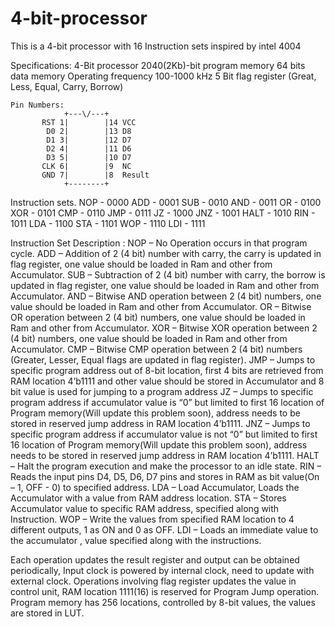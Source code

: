 # 4-bit-processor
This is a 4-bit processor with 16 Instruction sets inspired by intel 4004

Specifications:
	4-Bit processor
	2040(2Kb)-bit program memory
	64 bits data memory
	Operating frequency 100-1000 kHz
	5 Bit flag register (Great, Less, Equal, Carry, Borrow)
 ```
Pin Numbers: 	
             +---\/---+
        RST 1|        |14 VCC
         D0 2|        |13 D8
         D1 3|        |12 D7
         D2 4|        |11 D6
         D3 5|        |10 D7
        CLK 6|        |9  NC
        GND 7|        |8  Result
             +--------+
```
Instruction sets. 
	NOP - 0000
	ADD - 0001
	SUB - 0010
	AND - 0011
	OR - 0100	
  XOR - 0101
	CMP - 0110
	JMP - 0111
	JZ - 1000
	JNZ - 1001
	HALT - 1010
	RIN - 1011
	LDA - 1100
	STA - 1101
	WOP - 1110
	LDI - 1111


Instruction Set Description :
	NOP – No Operation occurs in that program cycle.
	ADD – Addition of 2 (4 bit) number with carry, the carry is updated in flag register, one value should be loaded in Ram and other from Accumulator.
	SUB – Subtraction of 2 (4 bit) number with carry, the borrow is updated in flag register, one value should be loaded in Ram and other from Accumulator.
	AND – Bitwise AND operation between 2 (4 bit) numbers, one value should be loaded in Ram and other from Accumulator.
	OR – Bitwise OR operation between 2 (4 bit) numbers, one value should be loaded in Ram and other from Accumulator.
	XOR – Bitwise XOR operation between 2 (4 bit) numbers, one value should be loaded in Ram and other from Accumulator.
	CMP – Bitwise CMP operation between 2 (4 bit) numbers (Greater, Lesser, Equal flags are updated in flag register).
	JMP – Jumps to specific program address out of 8-bit location, first 4 bits are retrieved from RAM location 4’b1111 and other value should be stored in Accumulator and 8 bit value is used for jumping to a program address
	JZ – Jumps to specific program address if accumulator value is “0” but limited to first 16 location of Program memory(Will update this problem soon), address needs to be stored in reserved jump address in RAM location 4’b1111.
	JNZ – Jumps to specific program address if accumulator value is not “0” but limited to first 16 location of Program memory(Will update this problem soon), address needs to be stored in reserved jump address in RAM location 4’b1111. 
	HALT – Halt the program execution and make the processor to an idle state.
	RIN – Reads the input pins D4, D5, D6, D7 pins and stores in RAM as bit value(On – 1, OFF - 0) to specified address.
	LDA – Load Accumulator, Loads the Accumulator with a value from RAM address location.	STA – Stores Accumulator value to specific RAM address, specified along with Instruction.
	WOP – Write the values from specified RAM location to 4 different outputs, 1 as ON and 0 as OFF.
	LDI – Loads an immediate value to the accumulator , value specified along with the instructions.

			



Each operation updates the result register and output can be obtained periodically, Input clock is powered by internal clock, need to update with external clock. Operations involving flag register updates the value in control unit, RAM location 1111(16) is reserved for Program Jump operation.
Program memory has 256 locations, controlled by 8-bit values, the values are stored in LUT.
	

